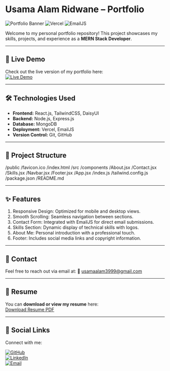 # Usama Alam Ridwane – Portfolio

![Portfolio Banner](https://img.shields.io/badge/Portfolio-React%20Developer-blue?style=for-the-badge&logo=react) ![Vercel](https://img.shields.io/badge/Deployment-Vercel-black?style=for-the-badge&logo=vercel) ![EmailJS](https://img.shields.io/badge/Contact-EmailJS-red?style=for-the-badge&logo=email)

Welcome to my personal portfolio repository! This project showcases my skills, projects, and experience as a **MERN Stack Developer**.

---

## 🚀 Live Demo
Check out the live version of my portfolio here:  
[![Live Demo](https://img.shields.io/badge/Live-Demo-brightgreen?style=for-the-badge&logo=google-chrome)](https://my-portfolio-nu-tawny-56.vercel.app/)

---

## 🛠️ Technologies Used
- **Frontend:** React.js, TailwindCSS, DaisyUI  
- **Backend:** Node.js, Express.js  
- **Database:** MongoDB  
- **Deployment:** Vercel, EmailJS  
- **Version Control:** Git, GitHub  

---

## 📂 Project Structure

/public
  /favicon.ico
  /index.html
/src
  /components
    /About.jsx
    /Contact.jsx
    /Skills.jsx
    /Navbar.jsx
    /Footer.jsx
  /App.jsx
  /index.js
/tailwind.config.js
/package.json
/README.md

---

## ✨ Features

1. Responsive Design: Optimized for mobile and desktop views.
2. Smooth Scrolling: Seamless navigation between sections.
3. Contact Form: Integrated with EmailJS for direct email submissions.
4. Skills Section: Dynamic display of technical skills with logos.
5. About Me: Personal introduction with a professional touch.
6. Footer: Includes social media links and copyright information.

---

## 📧 Contact

Feel free to reach out via email at:
📧 usamaalam3999@gmail.com

---

## 📄 Resume
You can **download or view my resume** here:  
[Download Resume PDF](https://my-portfolio-nu-tawny-56.vercel.app/Resume.pdf)


---

## 🔗 Social Links
Connect with me:

[![GitHub](https://img.shields.io/badge/GitHub-Usama-black?style=for-the-badge&logo=github)](https://github.com/12usama)  
[![LinkedIn](https://img.shields.io/badge/LinkedIn-Usama-blue?style=for-the-badge&logo=linkedin)](https://www.linkedin.com/in/md-usama-alam-ridwane-376b3a1a4/)  
[![Email](https://img.shields.io/badge/Email-Usama%40example.com-c14438?style=for-the-badge&logo=gmail&logoColor=white)](mailto:usamaalam3999@gmail.com)


   

